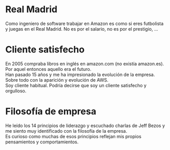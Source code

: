 # Real Madrid
Como ingeniero de software trabajar en Amazon es como si eres futbolista y juegas en el Real Madrid. No es por el salario, no es por el prestigio, ...

# Cliente satisfecho
En 2005 compraba libros en inglés en amazon.com (no existía amazon.es). Por aquel entonces aquello era el futuro.\
Han pasado 15 años y me ha impresionado la evolución de la empresa. Sobre todo con la aparición y evolución de AWS.\
Soy cliente habitual. Podría decirse que soy un cliente satisfecho y orgulloso.

# Filosofía de empresa
He leído los 14 principios de liderazgo y escuchado charlas de Jeff Bezos y me siento muy identificado con la filosofía de la empresa.\
Es curioso como muchas de esos principios reflejan mis propios pensamientos y comportamientos.